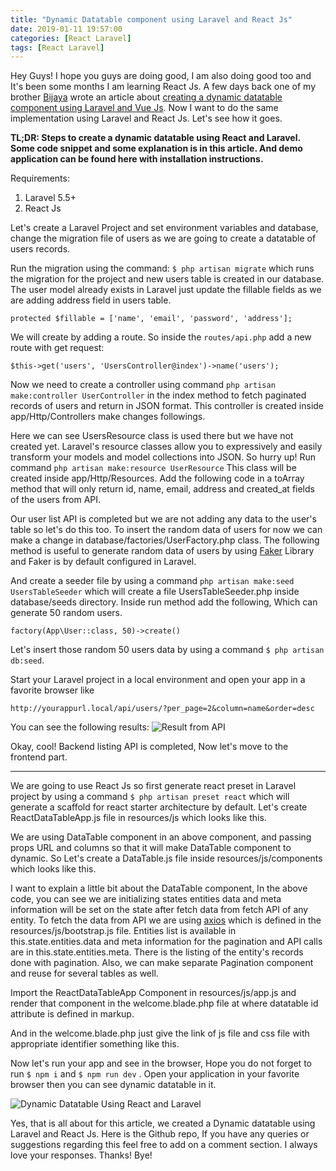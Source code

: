 ```yaml
---
title: "Dynamic Datatable component using Laravel and React Js"
date: 2019-01-11 19:57:00
categories: [React Laravel]
tags: [React Laravel]
---
```


Hey Guys! I hope you guys are doing good, I am also doing good too and It's been some months I am learning React Js. A few days back one of my brother [Bijaya](https://medium.com/@sadhakbj) wrote an article about [creating a dynamic datatable component using Laravel and Vue Js](https://medium.com/@sadhakbj/create-dynamic-data-table-component-with-laravel-and-vue-js-part-1-d1799677b539). Now I want to do the same implementation using Laravel and React Js. Let's see how it goes.

**TL;DR: Steps to create a dynamic datatable using React and Laravel. Some code snippet and some explanation is in this article. And demo application can be found here with installation instructions.**

Requirements:
1. Laravel 5.5+
2. React Js

Let's create a Laravel Project and set environment variables and database, change the migration file of users as we are going to create a datatable of users records.
<script src="https://gist.github.com/madhusudhan1234/946a23f0e50e5c450ad0d1ae2947c342.js"></script>

Run the migration using the command: ```$ php artisan migrate```  which runs the migration for the project and new users table is created in our database.
The user model already exists in Laravel just update the fillable fields as we are adding address field in users table.

`protected $fillable = ['name', 'email', 'password', 'address'];`

We will create by adding a route. So inside the `routes/api.php` add a new route with get request:

```$this->get('users', 'UsersController@index')->name('users');```

Now we need to create a controller using command ```php artisan make:controller UserController``` in the index method to fetch paginated records of users and return in JSON format. This controller is created inside app/Http/Controllers make changes followings.
<script src="https://gist.github.com/madhusudhan1234/ae5247ecdf7a70c8136a79665c01dbc3.js"></script>

Here we can see UsersResource class is used there but we have not created yet. Laravel's resource classes allow you to expressively and easily transform your models and model collections into JSON. So hurry up! Run command ```php artisan make:resource UserResource``` This class will be created inside app/Http/Resources. Add the following code in a toArray method that will only return id, name, email, address and created_at fields of the users from API.
<script src="https://gist.github.com/madhusudhan1234/b3bfb229a752c9dbd9eaf3a46122569d.js"></script>

Our user list API is completed but we are not adding any data to the user's table so let's do this too. To insert the random data of users for now we can make a change in database/factories/UserFactory.php class. The following method is useful to generate random data of users by using [Faker](https://github.com/fzaninotto/Faker) Library and Faker is by default configured in Laravel.
<script src="https://gist.github.com/madhusudhan1234/2cbc516f1f19b74958bd1057ccd3f8b9.js"></script>

And create a seeder file by using a command ```php artisan make:seed UsersTableSeeder```  which will create a file UsersTableSeeder.php inside database/seeds directory. Inside run method add the following, Which can generate 50 random users.

`factory(App\User::class, 50)->create()`

Let's insert those random 50 users data by using a command ```$ php artisan db:seed```.

Start your Laravel project in a local environment and open your app in a favorite browser like

```http://yourappurl.local/api/users/?per_page=2&column=name&order=desc```

You can see the following results:
![Result from API](https://cdn-images-1.medium.com/max/1600/1*L81ZGXN6EXfU3YXOkTFu3g.png)

Okay, cool! Backend listing API is completed, Now let's move to the frontend part. <hr/>

We are going to use React Js so first generate react preset in Laravel project by using a command ```$ php artisan preset react``` which will generate a scaffold for react starter architecture by default. Let's create ReactDataTableApp.js file in resources/js which looks like this.
<script src="https://gist.github.com/madhusudhan1234/c65a74cd8a1f26342fc4e2b5e678ec0b.js"></script>

We are using DataTable component in an above component, and passing props URL and columns so that it will make DataTable component to dynamic. So Let's create a DataTable.js file inside resources/js/components which looks like this.
<script src="https://gist.github.com/madhusudhan1234/38de191922b7ec9ae6a8357b5c57f149.js"></script>

I want to explain a little bit about the DataTable component, In the above code, you can see we are initializing states entities data and meta information will be set on the state after fetch data from fetch API of any entity. To fetch the data from API we are using [axios](https://github.com/axios/axios) which is defined in the resources/js/bootstrap.js file. Entities list is available in this.state.entities.data and meta information for the pagination and API calls are in this.state.entities.meta. There is the listing of the entity's records done with pagination. Also, we can make separate Pagination component and reuse for several tables as well.

Import the ReactDataTableApp Component in resources/js/app.js and render that component in the welcome.blade.php file at where datatable id attribute is defined in markup.
<script src="https://gist.github.com/madhusudhan1234/915838f58d7d0e68a36c72e1c593e255.js"></script>

And in the welcome.blade.php just give the link of js file and css file with appropriate identifier something like this.
<script src="https://gist.github.com/madhusudhan1234/3190fb81ebf4a3300acb3c59b8d3216c.js"></script>

Now let's run your app and see in the browser, Hope you do not forget to run ```$ npm i``` and ```$ npm run dev``` . Open your application in your favorite browser then you can see dynamic datatable in it.

![Dynamic Datatable Using React and Laravel](https://cdn-images-1.medium.com/max/2600/1*W2LXEjJCp2nALFGJfzKWwQ.png)

Yes, that is all about for this article, we created a Dynamic datatable using Laravel and React Js. Here is the Github repo, If you have any queries or suggestions regarding this feel free to add on a comment section. I always love your responses. Thanks! Bye!
